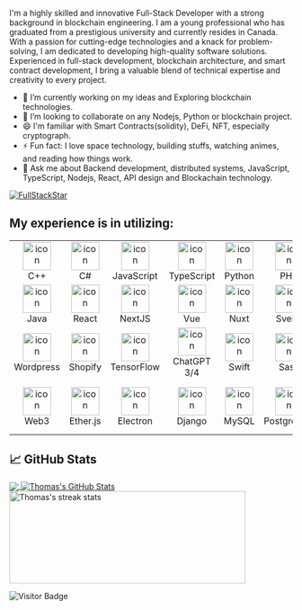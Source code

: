 I'm a highly skilled and innovative Full-Stack Developer with a strong background in blockchain engineering. 
I am a young professional who has graduated from a prestigious university and currently resides in Canada. 
With a passion for cutting-edge technologies and a knack for problem-solving, I am dedicated to developing high-quality software solutions. 
Experienced in full-stack development, blockchain architecture, and smart contract development, I bring a valuable blend of technical expertise and creativity to every project.


- 🔭 I’m currently working on my ideas and Exploring blockchain technologies.
- 👯 I’m looking to collaborate on any Nodejs, Python or blockchain project.
- 😄 I'm familiar with Smart Contracts(solidity), DeFi, NFT, especially cryptograph.
- ⚡ Fun fact: I love space technology, building stuffs, watching animes, and reading how things work.
- 💬 Ask me about Backend development, distributed systems, JavaScript, TypeScript, Nodejs, React, API design and Blockachain technology.

<p align="left"> <a href="https://github.com/SManOlaf38"><img src="https://github-profile-trophy.vercel.app/?username=germdz" alt="FullStackStar" /></a> </p>

 <h2>My experience is in utilizing:</h2>
  <table align="center">
    <tr>
      <td align="center" width="80">
        <img src="https://upload.wikimedia.org/wikipedia/commons/thumb/1/18/ISO_C%2B%2B_Logo.svg/1822px-ISO_C%2B%2B_Logo.svg.png" alt="icon" width="50" height="50" />
        <br>C++
      </td>
      <td align="center" width="80">
        <img src="https://www.svgrepo.com/show/373533/csharp2.svg" alt="icon" width="50" height="50" />
        <br>C#
      </td>
      <td align="center" width="80">
        <img src="https://seeklogo.com/images/N/nodejs-logo-FBE122E377-seeklogo.com.png" alt="icon" width="50" height="50" />
        <br>JavaScript
      </td>
      <td align="center" width="80">
        <img src="https://static-00.iconduck.com/assets.00/folder-type-typescript-icon-512x491-76rnil9n.png" alt="icon" width="50" height="50" />
        <br>TypeScript
      </td>
      <td align="center" width="80">
        <img src="https://www.svgrepo.com/show/376344/python.svg" alt="icon" width="50" height="50" />
        <br>Python
      </td>
      <td align="center" width="80">
        <img src="https://cdn.iconscout.com/icon/free/png-256/free-php-99-1175127.png?f=webp" alt="icon" width="50" height="50" />
        <br>PHP
      </td>
      <td align="center" width="80">
        <img src="https://go.dev/blog/go-brand/Go-Logo/SVG/Go-Logo_LightBlue.svg" alt="icon" width="50" height="50" />
        <br>Go
      </td>
      <td align="center" width="80">
        <img src="https://uxwing.com/wp-content/themes/uxwing/download/brands-and-social-media/solidity-icon.png" alt="icon" width="50" height="50" />
        <br>Solidity
      </td>
      <td align="center" width="80">
        <img src="https://rust-lang.org/logos/rust-logo-512x512.png" alt="icon" width="50" height="50" />
        <br>Rust
      </td>
    </tr>
    <tr>
      <td align="center" width="80">
        <img src="https://cdn4.iconfinder.com/data/icons/logos-and-brands/512/181_Java_logo_logos-512.png" alt="icon" width="50" height="50" />
        <br>Java
      </td>
      <td align="center" width="80">
        <img src="https://raw.githubusercontent.com/react-icons/react-icons/master/react-icons.svg" alt="icon" width="50" height="50" />
        <br>React
      </td>
      <td align="center" width="80">
        <img src="https://www.svgrepo.com/show/354113/nextjs-icon.svg" alt="icon" width="50" height="50" />
        <br>NextJS
      </td>
      <td align="center" width="80">
        <img src="https://upload.wikimedia.org/wikipedia/commons/thumb/9/95/Vue.js_Logo_2.svg/1184px-Vue.js_Logo_2.svg.png" alt="icon" width="50" height="50" />
        <br>Vue
      </td>
      <td align="center" width="80">
        <img src="https://upload.wikimedia.org/wikipedia/commons/thumb/a/ae/Nuxt_logo.svg/1200px-Nuxt_logo.svg.png" alt="icon" width="50" height="50" />
        <br>Nuxt
      </td>
      <td align="center" width="80">
        <img src="https://static-00.iconduck.com/assets.00/svelte-icon-256x256-bpmyxjpu.png" alt="icon" width="50" height="50" />
        <br>Svelte
      </td>
      <td align="center" width="80">
        <img src="https://skillicons.dev/icons?i=nodejs" alt="icon" width="50" height="50" />
        <br>NodeJS
      </td>
      <td align="center" width="80">
        <img src="https://www.pngfind.com/pngs/m/136-1363736_express-js-icon-png-transparent-png.png" alt="icon" width="50" height="50" />
        <br>ExpressJS
      </td>
      <td align="center" width="80">
        <img src="https://upload.wikimedia.org/wikipedia/commons/thumb/9/9a/Laravel.svg/1969px-Laravel.svg.png" alt="icon" width="50" height="50" />
        <br>Laravel
      </td>
    </tr>
    <tr>
      <td align="center" width="80">
        <img src="https://upload.wikimedia.org/wikipedia/commons/thumb/9/98/WordPress_blue_logo.svg/1024px-WordPress_blue_logo.svg.png" alt="icon" width="50" height="50" />
        <br>Wordpress
      </td>
      <td align="center" width="80">
        <img src="https://cdn-icons-png.flaticon.com/512/825/825500.png" alt="icon" width="50" height="50" />
        <br>Shopify
      </td>
      <td align="center" width="80">
        <img src="https://upload.wikimedia.org/wikipedia/commons/thumb/1/11/TensorFlowLogo.svg/348px-TensorFlowLogo.svg.png?20180105010857" alt="icon" width="50" height="50" />
        <br>TensorFlow
      </td>
      <td align="center" width="80">
        <img src="https://uxwing.com/wp-content/themes/uxwing/download/brands-and-social-media/chatgpt-icon.png" alt="icon" width="50" height="50" />
        <br>ChatGPT 3/4
      </td>
      <td align="center" width="80">
        <img src="https://seeklogo.com/images/S/swift-logo-7927855EB5-seeklogo.com.png" alt="icon" width="50" height="50" />
        <br>Swift
      </td>
      <td align="center" width="80">
        <img src="https://e7.pngegg.com/pngimages/72/936/png-clipart-sass-cascading-style-sheets-preprocessor-less-postcss-meng-miscellaneous-text-thumbnail.png" alt="icon" width="50" height="50" />
        <br>Sass
      </td>
      <td align="center" width="80">
        <img src="https://seeklogo.com/images/F/flutter-logo-5086DD11C5-seeklogo.com.png" alt="icon" width="50" height="50" />
        <br>Flutter
      </td>
      <td align="center" width="80">
        <img src="https://cdn.iconscout.com/icon/premium/png-256-thumb/unity-2749374-2284764.png?f=webp" alt="icon" width="50" height="50" />
        <br>Unity
      </td>
      <td align="center" width="80">
        <img src="https://cdn.freebiesupply.com/logos/large/2x/unreal-tournament-3-logo-png-transparent.png" alt="icon" width="50" height="50" />
        <br>Unreal
      </td>
    </tr>
    <tr>
      <td align="center" width="80">
        <img src="https://i0.wp.com/compile.blog/wp-content/uploads/2021/11/Web3-Icon-1.png?ssl=1" alt="icon" width="50" height="50" />
        <br>Web3
      </td>
      <td align="center" width="80">
        <img src="https://cryptologos.cc/logos/origin-ether-oeth-logo.png" alt="icon" width="50" height="50" />
        <br>Ether.js
      </td>
      <td align="center" width="80">
        <img src="https://upload.wikimedia.org/wikipedia/commons/thumb/9/91/Electron_Software_Framework_Logo.svg/2048px-Electron_Software_Framework_Logo.svg.png" alt="icon" width="50" height="50" />
        <br>Electron
      </td>
      <td align="center" width="80">
        <img src="https://www.svgrepo.com/show/373554/django.svg" alt="icon" width="50" height="50" />
        <br>Django
      </td>
      <td align="center" width="80">
        <img src="https://cdn.worldvectorlogo.com/logos/mysql-6.svg" alt="icon" width="50" height="50" />
        <br>MySQL
      </td>
      <td align="center" width="80">
        <img src="https://i.pngimg.me/thumb/f/720/m2i8i8b1K9G6i8b1.jpg" alt="icon" width="50" height="50" />
        <br>PostgreSQL
      </td>
      <td align="center" width="80">
        <img src="https://seeklogo.com/images/M/mongodb-logo-D13D67C930-seeklogo.com.png" alt="icon" width="50" height="50" />
        <br>MongoDB
      </td>
      <td align="center" width="80">
        <img src="https://cdn-icons-png.flaticon.com/512/6229/6229280.png" alt="icon" width="50" height="50" />
        <br>SMART CONTRACT
      </td>
      <td align="center" width="80">
        <img src="https://encrypted-tbn0.gstatic.com/images?q=tbn:ANd9GcQYkEyMItL3trlphZNYZYjFnP93FR3GqviDbg&usqp=CAU" alt="icon" width="50" height="50" />
        <br>Database design
      </td>
    </tr>
  </table>


## &#x1f4c8; GitHub Stats

<a href="https://github.com/KAKAO62/KAKAO62">
  <img align="center" src="https://github-readme-stats.vercel.app/api/top-langs/?username=KAKAO62&hide=html,tex&layout=compact" />
</a>

<a href="https://github.com/KAKAO62/KAKAO62">
  <img align="center" src="https://github-readme-stats.vercel.app/api?username=KAKAO62&count_private=true&show_icons=true&include_all_commits=true" alt="Thomas's GitHub Stats" />
</a>

<a href="https://git.io/streak-stats">
 <img height="164" width="420" src="https://streak-stats.demolab.com?user=sarhan-a&date_format=j%20M%5B%20Y%5D&background=FFFFFF41&dates=000000&sideLabels=000000&currStreakLabel=CF610E" alt="Thomas's streak stats" />
</a> 

<!-- ## 🏆 GitHub Trophies-->

<!-- [![trophy](https://github-profile-trophy.vercel.app/?username=KAKAO62&theme=flat&column=7)](https://github.com/ryo-ma/github-profile-trophy)-->


![Visitor Badge](https://visitor-badge.laobi.icu/badge?page_id=KAKAO62.KAKAO62)

<!-- links to social media icons -->

<!-- icons with padding -->

[1.1]: http://i.imgur.com/tXSoThF.png (twitter icon with padding)
[2.1]: http://i.imgur.com/0o48UoR.png (github icon with padding)

<!-- icons without padding -->

[1.2]: http://i.imgur.com/wWzX9uB.png (twitter icon without padding)
[2.2]: http://i.imgur.com/9I6NRUm.png (github icon without padding)
[3.2]: https://raw.githubusercontent.com/KAKAO62/KAKAO62/master/linkedin-3-16.png (LinkedIn icon without padding)

